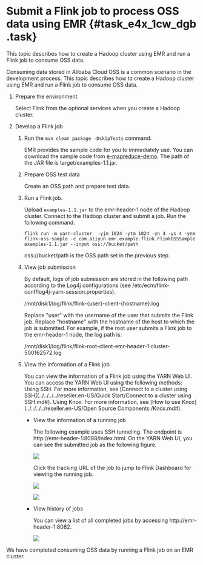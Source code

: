 # Submit a Flink job to process OSS data using EMR {#task_e4x_1cw_dgb .task}

This topic describes how to create a Hadoop cluster using EMR and run a Flink job to consume OSS data.

Consuming data stored in Alibaba Cloud OSS is a common scenario in the development process. This topic describes how to create a Hadoop cluster using EMR and run a Flink job to consume OSS data.

1.  Prepare the environment 

    Select Flink from the optional services when you create a Hadoop cluster.

2.  Develop a Flink job 
    1.  Run the `mvn clean package -DskipTests` command. 

        EMR provides the sample code for you to immediately use. You can download the sample code from [e-mapreduce-demo](https://github.com/aliyun/aliyun-emapreduce-demo). The path of the JAR file is target/examples-1.1.jar.

    2.  Prepare OSS test data 

        Create an OSS path and prepare test data.

    3.  Run a Flink job. 

        Upload `examples-1.1.jar` to the emr-header-1 node of the Hadoop cluster. Connect to the Hadoop cluster and submit a job. Run the following command.

        ```
        flink run -m yarn-cluster  -yjm 1024 -ytm 1024 -yn 4 -ys 4 -ynm flink-oss-sample -c com.aliyun.emr.example.flink.FlinkOSSSample examples-1.1.jar --input oss://bucket/path
        ```

        oss://bucket/path is the OSS path set in the previous step.

    4.  View job submission 

        By default, logs of job submission are stored in the following path according to the Log4j configurations \(see /etc/ecm/flink-conf/log4j-yarn-session.properties\).

        /mnt/disk1/log/flink/flink-\{user\}-client-\{hostname\}.log

        Replace "user" with the username of the user that submits the Flink job. Replace "hostname" with the hostname of the host to which the job is submitted. For example, if the root user submits a Flink job to the emr-header-1 node, the log path is:

        /mnt/disk1/log/flink/flink-root-client-emr-header-1.cluster-500162572.log 

    5.  View the information of a Flink job 

        You can view the information of a Flink job using the YARN Web UI. You can access the YARN Web UI using the following methods: Using SSH. For more information, see [Connect to a cluster using SSH](../../../../reseller.en-US/Quick Start/Connect to a cluster using SSH.md#). Using Knox. For more information, see [How to use Knox](../../../../reseller.en-US/Open Source Components /Knox.md#).

        -   View the information of a running job

            The following example uses SSH tunneling. The endpoint is http://emr-header-1:8088/index.html. On the YARN Web UI, you can see the submitted job as the following figure.

            ![](http://static-aliyun-doc.oss-cn-hangzhou.aliyuncs.com/assets/img/80562/155712184634444_en-US.png)

            Click the tracking URL of the job to jump to Flink Dashboard for viewing the running job.

            ![](http://static-aliyun-doc.oss-cn-hangzhou.aliyuncs.com/assets/img/80562/155712184634445_en-US.png)

            ![](http://static-aliyun-doc.oss-cn-hangzhou.aliyuncs.com/assets/img/80562/155712184634446_en-US.png)

        -   View history of jobs

            You can view a list of all completed jobs by accessing http://emr-header-1:8082.

            ![](http://static-aliyun-doc.oss-cn-hangzhou.aliyuncs.com/assets/img/80562/155712184634447_en-US.png)


We have completed consuming OSS data by running a Flink job on an EMR cluster.

